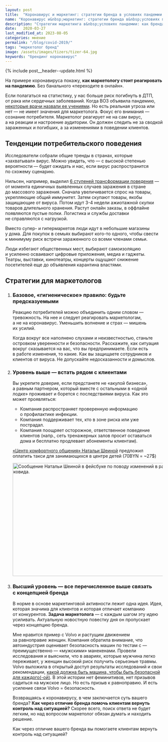 ```yaml
---
layout: post
title:  "Коронавирус и маркетинг: стратегии бренда в условиях пандемии | Дмитрий Бартошевич"
name: "Коронавирус и&nbsp;маркетинг: стратегии бренда в&nbsp;условиях пандемии"
description: "Стратегии маркетинга в&nbsp;условиях пандемии: как брендам адаптироваться к&nbsp;изменениям потребительского поведения из-за коронавируса и&nbsp;укрепить доверие своих клиентов."
date:   2020-03-27
last_modified_at: 2023-08-05
categories: мнение
permalink: "/blog/covid-2019/"
tags: "маркетолог бренд"
image: /assets/images/tizers/tizer-64.jpg
keywords: "брендинг коронавирус"
---
```


{% include post__header--update.html %}

<p>На&nbsp;примере коронавируса покажу, <strong>как маркетологу стоит реагировать на&nbsp;пандемию</strong>. Без банального «переходите в&nbsp;онлайн». </p>
<p>Если полагаться на&nbsp;статистику, у&nbsp;нас больше риск погибнуть в&nbsp;ДТП, от&nbsp;рака или сердечных заболеваний. Когда ВОЗ объявила пандемию, <a class="link" href="https://youtu.be/vu-hZsGC384" >некоторые врачи назвали ее&nbsp;учениями</a>. Но&nbsp;есть реальная угроза или нет&nbsp;— не&nbsp;имеет значения для маркетолога. Фокус его внимания&nbsp;— сознание потребителя. Маркетолог реагирует не&nbsp;на&nbsp;сам вирус, а&nbsp;на&nbsp;реакции и&nbsp;настроение аудитории. Он&nbsp;должен следить не&nbsp;за&nbsp;сводкой зараженных и&nbsp;погибших, а&nbsp;за&nbsp;изменениями в&nbsp;поведении клиентов. </p>

<section class="row-gap--m">
<h2 class="section__title h1 bold ">Тенденции потребительского поведения </h2>
<p>Исследователи собрали общие тренды в&nbsp;странах, которые «захватывал» вирус. Можно увидеть, что&nbsp;— с&nbsp;высокой степенью вероятности&nbsp;— будет ожидать и&nbsp;нас, если вирус распространится по&nbsp;схожему сценарию. </p>
<p>Нильсен, например, выделил <a class="link" href="https://www.nielsen.com/ru/ru/insights/article/2020/covid-19-pokupki-v-karantine/">6&nbsp;ступеней трансформации поведения</a>&nbsp;— от&nbsp;момента единичных выявленных случаев заражения в&nbsp;стране до&nbsp;массового заражения. Сначала увеличивается спрос на&nbsp;товары, укрепляющие общий иммунитет. Затем скупают товары, якобы защищающие от&nbsp;вируса. Потом идут <span class="noperenos">3-4</span> недели ажиотажной скупки товаров длительного хранения. Растут онлайн заказы, в&nbsp;оффлайне появляются пустые полки. Логистика и&nbsp;службы доставки не&nbsp;справляются с&nbsp;нагрузкой. </p>
<p>Вместо супер- и&nbsp;гипермаркетов люди идут в&nbsp;небольшие магазины у&nbsp;дома. Для покупок в&nbsp;семьях выбирают кого-то одного, чтобы свести к&nbsp;минимуму риск встречи зараженного со&nbsp;всеми членами семьи.</p>
<p>Люди избегают общественных мест, выбирают самоизоляцию и&nbsp;усиленно осваивают цифровые приложения, медиа и&nbsp;гаджеты. Театры, выставки, кинотеатры, концерты ощущают снижение посетителей еще до&nbsp;объявления карантина властями. </p>
</section>

<section class="row-gap--m">
<h2 class="section__title h1 bold ">Стратегии для маркетологов</h2>

<ol class="list-reset row-gap--m">
<li class="row-gap--m">
<h3 class="bold h2 mb-m">Базовое, «гигиеническое» правило: будьте предсказуемыми</h3>

<p>Реакцию потребителей можно объединить одним словом&nbsp;— тревожность. На&nbsp;нее и&nbsp;следует реагировать маркетологам, а&nbsp;не&nbsp;на&nbsp;коронавирус. Уменьшить волнение и&nbsp;страх&nbsp;— мишень их&nbsp;усилий. </p>
 

<p>Когда вокруг все наполнено слухами и&nbsp;неизвестностью, станьте островком уверенности и&nbsp;безопасности. Расскажите, как ситуация вокруг сказывается на&nbsp;вас, что вы&nbsp;предпринимаете. Если есть в&nbsp;работе изменения, то&nbsp;какие. Как вы защищаете сотрудников и клиентов от вируса. Не&nbsp;допускайте недосказанности и&nbsp;домыслов. </p>
</li>

<li class="row-gap--m">
<h3 class="bold h2 mb-m mt-m" >Уровень выше&nbsp;— встать рядом с&nbsp;клиентами</h3> 
<p class="mb-m">Вы&nbsp;укрепите доверие, если предстанете не&nbsp;«акулой бизнеса», а&nbsp;равным партнером, который вместе с&nbsp;остальными в&nbsp;«одной лодке» проживает и&nbsp;борется с&nbsp;последствиями вируса. Как это может проявляться: </p>
<ul>
	<li class="list-li">Компания распространяет проверенную информацию о&nbsp;профилактике инфекции.</li>
	<li class="list-li">Компания поддерживает тех, кто в&nbsp;зоне риска или уже пострадал. </li>
	<li class="list-li">Компания поощряет осторожное, ответственное поведение клиентов (напр., сеть тренажерных залов просит оставаться дома и&nbsp;бесплатно продлевает абонементы клиентам).</li>
 </ul>


<div itemprop="image" itemscope itemtype="http://schema.org/ImageObject">	
		<link itemprop="url" href="https://res.cloudinary.com/bartoshevich/image/upload/q_auto,f_auto/v1585298184/site/sheina.jpg">
		<div class="figcaption" itemprop="description">
 			<p> <a class="link" href="https://centercomfort.by/" >«Центр комфортного общения» Натальи Шеиной</a> предложил оплатить такси для занимающихся в&nbsp;центре детей (70BYN = ~27$) </p>
 		</div>	
		<img class="image" loading="lazy" decoding="async"  src="https://res.cloudinary.com/bartoshevich/image/upload/q_auto,f_auto/v1585298184/site/sheina.jpg" alt="Сообщение Натальи Шеиной в фейсбуке по поводу изменений в работе из-за ковида." width="600" height="360" itemprop="contentUrl" /> 
 		
</div>
</li>


<li class="row-gap--m">

<h3 class="bold h2 mb-m mt-m">Высший уровень&nbsp;— все перечисленное выше связать с&nbsp;концепцией бренда</h3> 
<p>В&nbsp;норме в&nbsp;основе маркетинговой активности лежит одна идея. Идея, которая значима для клиентов и&nbsp;которая отличает компанию от&nbsp;конкурентов. <strong>Задача маркетолога</strong>&nbsp;— с&nbsp;каждым шагом эту идею усиливать. Актуальную новостную повестку дня он&nbsp;пропускает через концепцию бренда. </p>
<p>Мне нравится пример с&nbsp;Volvo и&nbsp;растущим движением за&nbsp;равноправие женщин. Компания обратила внимание, что автоиндустрия оценивает безопасность машин по&nbsp;тестам с&nbsp;— преимущественно&nbsp;— «мужскими» манекенами. Провели исследования и&nbsp;выяснили, что в&nbsp;авариях, которые мужчина легко переживает, у&nbsp;женщин высокий риск получить серьезные травмы. Volvo выложила в&nbsp;открытый доступ результаты исследований и&nbsp;свои рекомендации, <a class="link" href="https://web.archive.org/web/20220606153534/https://www.volvocars.com/intl/v/car-safety/eva-initiative-cars-equally-safe" >какой должна быть машина, чтобы быть безопасной для каждого(-ой)</a>. В&nbsp;этой истории нет феминитивов, нет призывов садиться на&nbsp;мужское лицо. Но&nbsp;есть призыв к&nbsp;равноправию. И&nbsp;есть усиление связи Volvo = безопасность. </p>
<p>Возвращаясь к&nbsp;коронавирусу, в&nbsp;чем заключается суть вашего бренда? <strong>Как через отличие бренда помочь клиентам вернуть контроль над ситуацией?</strong> Скорее всего, поиск ответа не&nbsp;будет легким, но&nbsp;над вопросом маркетолог обязан думать и&nbsp;находить решение. </p>
<div class="post__note h2">Как через отличие вашего бренда вы помогаете клиентам вернуть контроль над ситуацией? </div>
</li>
</ol>
</section>
